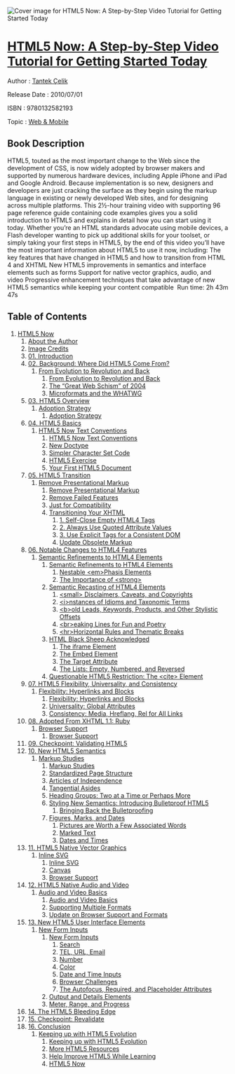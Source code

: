 ![Cover image for HTML5 Now: A Step-by-Step Video Tutorial for Getting Started Today](https://imgdetail.ebookreading.net/cover/cover/web_mobile/EB9780132582193.jpg)

[HTML5 Now: A Step-by-Step Video Tutorial for Getting Started Today](https://ebookreading.net/view/book/HTML5+Now%3A+A+Step-by-Step+Video+Tutorial+for+Getting+Started+Today-EB9780132582193_1.html "HTML5 Now: A Step-by-Step Video Tutorial for Getting Started Today")
====================================================================================================================

Author : [Tantek Çelik](https://ebookreading.net/search/author/Tantek+%C3%87elik)

Release Date : 2010/07/01

ISBN : 9780132582193

Topic : [Web & Mobile](https://ebookreading.net/search/category/web-mobile)

Book Description
-----------------

HTML5, touted as the most important change to the Web since the development of CSS, is now widely adopted by browser makers and supported by numerous hardware devices, including Apple iPhone and iPad and Google Android. Because implementation is so new, designers and developers are just cracking the surface as they begin using the markup language in existing or newly developed Web sites, and for designing across multiple platforms. This 2½-hour training video with supporting 96 page reference guide containing code examples gives you a solid introduction to HTML5 and explains in detail how you can start using it today. Whether you’re an HTML standards advocate using mobile devices, a Flash developer wanting to pick up additional skills for your toolset, or simply taking your first steps in HTML5, by the end of this video you’ll have the most important information about HTML5 to use it now, including:
The key features that have changed in HTML5 and how to transition from HTML 4 and XHTML
New HTML5 improvements in semantics and interface elements such as forms
Support for native vector graphics, audio, and video
Progressive enhancement techniques that take advantage of new HTML5 semantics while keeping your content compatible 
Run time: 2h 43m 47s
              
Table of Contents
-----------------

1. [HTML5 Now](https://ebookreading.net/view/book/HTML5+Now%3A+A+Step-by-Step+Video+Tutorial+for+Getting+Started+Today-EB9780132582193_1.html)
    1. [About the Author](https://ebookreading.net/view/book/HTML5+Now%3A+A+Step-by-Step+Video+Tutorial+for+Getting+Started+Today-EB9780132582193_2.html)
    1. [Image Credits](https://ebookreading.net/view/book/HTML5+Now%3A+A+Step-by-Step+Video+Tutorial+for+Getting+Started+Today-EB9780132582193_3.html)
    1. [01. Introduction](https://ebookreading.net/view/book/HTML5+Now%3A+A+Step-by-Step+Video+Tutorial+for+Getting+Started+Today-EB9780132582193_4.html)
    1. [02. Background: Where Did HTML5 Come From?](https://ebookreading.net/view/book/HTML5+Now%3A+A+Step-by-Step+Video+Tutorial+for+Getting+Started+Today-EB9780132582193_5.html)
        1. [From Evolution to Revolution and Back](https://ebookreading.net/view/book/HTML5+Now%3A+A+Step-by-Step+Video+Tutorial+for+Getting+Started+Today-EB9780132582193_5.html#ch02lev1sec1)
            1. [From Evolution to Revolution and Back](https://ebookreading.net/view/book/HTML5+Now%3A+A+Step-by-Step+Video+Tutorial+for+Getting+Started+Today-EB9780132582193_5.html#ch02lev1sec1)
            1. [The “Great Web Schism” of 2004](https://ebookreading.net/view/book/HTML5+Now%3A+A+Step-by-Step+Video+Tutorial+for+Getting+Started+Today-EB9780132582193_5.html#ch02lev1sec2)
            1. [Microformats and the WHATWG](https://ebookreading.net/view/book/HTML5+Now%3A+A+Step-by-Step+Video+Tutorial+for+Getting+Started+Today-EB9780132582193_5.html#ch02lev1sec3)
    1. [03. HTML5 Overview](https://ebookreading.net/view/book/HTML5+Now%3A+A+Step-by-Step+Video+Tutorial+for+Getting+Started+Today-EB9780132582193_6.html)
        1. [Adoption Strategy](https://ebookreading.net/view/book/HTML5+Now%3A+A+Step-by-Step+Video+Tutorial+for+Getting+Started+Today-EB9780132582193_6.html#ch03lev1sec1)
            1. [Adoption Strategy](https://ebookreading.net/view/book/HTML5+Now%3A+A+Step-by-Step+Video+Tutorial+for+Getting+Started+Today-EB9780132582193_6.html#ch03lev1sec1)
    1. [04. HTML5 Basics](https://ebookreading.net/view/book/HTML5+Now%3A+A+Step-by-Step+Video+Tutorial+for+Getting+Started+Today-EB9780132582193_7.html)
        1. [HTML5 Now Text Conventions](https://ebookreading.net/view/book/HTML5+Now%3A+A+Step-by-Step+Video+Tutorial+for+Getting+Started+Today-EB9780132582193_7.html#ch04lev1sec1)
            1. [HTML5 Now Text Conventions](https://ebookreading.net/view/book/HTML5+Now%3A+A+Step-by-Step+Video+Tutorial+for+Getting+Started+Today-EB9780132582193_7.html#ch04lev1sec1)
            1. [New Doctype](https://ebookreading.net/view/book/HTML5+Now%3A+A+Step-by-Step+Video+Tutorial+for+Getting+Started+Today-EB9780132582193_7.html#ch04lev1sec2)
            1. [Simpler Character Set Code](https://ebookreading.net/view/book/HTML5+Now%3A+A+Step-by-Step+Video+Tutorial+for+Getting+Started+Today-EB9780132582193_7.html#ch04lev1sec3)
            1. [HTML5 Exercise](https://ebookreading.net/view/book/HTML5+Now%3A+A+Step-by-Step+Video+Tutorial+for+Getting+Started+Today-EB9780132582193_7.html#ch04lev1sec4)
            1. [Your First HTML5 Document](https://ebookreading.net/view/book/HTML5+Now%3A+A+Step-by-Step+Video+Tutorial+for+Getting+Started+Today-EB9780132582193_7.html#ch04lev1sec5)
    1. [05. HTML5 Transition](https://ebookreading.net/view/book/HTML5+Now%3A+A+Step-by-Step+Video+Tutorial+for+Getting+Started+Today-EB9780132582193_8.html)
        1. [Remove Presentational Markup](https://ebookreading.net/view/book/HTML5+Now%3A+A+Step-by-Step+Video+Tutorial+for+Getting+Started+Today-EB9780132582193_8.html#ch05lev1sec1)
            1. [Remove Presentational Markup](https://ebookreading.net/view/book/HTML5+Now%3A+A+Step-by-Step+Video+Tutorial+for+Getting+Started+Today-EB9780132582193_8.html#ch05lev1sec1)
            1. [Remove Failed Features](https://ebookreading.net/view/book/HTML5+Now%3A+A+Step-by-Step+Video+Tutorial+for+Getting+Started+Today-EB9780132582193_8.html#ch05lev1sec2)
            1. [Just for Compatibility](https://ebookreading.net/view/book/HTML5+Now%3A+A+Step-by-Step+Video+Tutorial+for+Getting+Started+Today-EB9780132582193_8.html#ch05lev1sec3)
            1. [Transitioning Your XHTML](https://ebookreading.net/view/book/HTML5+Now%3A+A+Step-by-Step+Video+Tutorial+for+Getting+Started+Today-EB9780132582193_8.html#ch05lev1sec4)
                1. [1. Self-Close Empty HTML4 Tags](https://ebookreading.net/view/book/HTML5+Now%3A+A+Step-by-Step+Video+Tutorial+for+Getting+Started+Today-EB9780132582193_8.html#ch05lev2sec1)
                1. [2. Always Use Quoted Attribute Values](https://ebookreading.net/view/book/HTML5+Now%3A+A+Step-by-Step+Video+Tutorial+for+Getting+Started+Today-EB9780132582193_8.html#ch05lev2sec2)
                1. [3. Use Explicit Tags for a Consistent DOM](https://ebookreading.net/view/book/HTML5+Now%3A+A+Step-by-Step+Video+Tutorial+for+Getting+Started+Today-EB9780132582193_8.html#ch05lev2sec3)
                1. [Update Obsolete Markup](https://ebookreading.net/view/book/HTML5+Now%3A+A+Step-by-Step+Video+Tutorial+for+Getting+Started+Today-EB9780132582193_8.html#ch05lev2sec4)
    1. [06. Notable Changes to HTML4 Features](https://ebookreading.net/view/book/HTML5+Now%3A+A+Step-by-Step+Video+Tutorial+for+Getting+Started+Today-EB9780132582193_9.html)
        1. [Semantic Refinements to HTML4 Elements](https://ebookreading.net/view/book/HTML5+Now%3A+A+Step-by-Step+Video+Tutorial+for+Getting+Started+Today-EB9780132582193_9.html#ch06lev1sec1)
            1. [Semantic Refinements to HTML4 Elements](https://ebookreading.net/view/book/HTML5+Now%3A+A+Step-by-Step+Video+Tutorial+for+Getting+Started+Today-EB9780132582193_9.html#ch06lev1sec1)
                1. [Nestable &lt;em&gt;Phasis Elements](https://ebookreading.net/view/book/HTML5+Now%3A+A+Step-by-Step+Video+Tutorial+for+Getting+Started+Today-EB9780132582193_9.html#ch06lev2sec1)
                1. [The Importance of &lt;strong&gt;](https://ebookreading.net/view/book/HTML5+Now%3A+A+Step-by-Step+Video+Tutorial+for+Getting+Started+Today-EB9780132582193_9.html#ch06lev2sec2)
            1. [Semantic Recasting of HTML4 Elements](https://ebookreading.net/view/book/HTML5+Now%3A+A+Step-by-Step+Video+Tutorial+for+Getting+Started+Today-EB9780132582193_9.html#ch06lev1sec2)
                1. [&lt;small&gt; Disclaimers, Caveats, and Copyrights](https://ebookreading.net/view/book/HTML5+Now%3A+A+Step-by-Step+Video+Tutorial+for+Getting+Started+Today-EB9780132582193_9.html#ch06lev2sec3)
                1. [&lt;i&gt;nstances of Idioms and Taxonomic Terms](https://ebookreading.net/view/book/HTML5+Now%3A+A+Step-by-Step+Video+Tutorial+for+Getting+Started+Today-EB9780132582193_9.html#ch06lev2sec4)
                1. [&lt;b&gt;old Leads, Keywords, Products, and Other Stylistic Offsets](https://ebookreading.net/view/book/HTML5+Now%3A+A+Step-by-Step+Video+Tutorial+for+Getting+Started+Today-EB9780132582193_9.html#ch06lev2sec5)
                1. [&lt;br&gt;eaking Lines for Fun and Poetry](https://ebookreading.net/view/book/HTML5+Now%3A+A+Step-by-Step+Video+Tutorial+for+Getting+Started+Today-EB9780132582193_9.html#ch06lev2sec6)
                1. [&lt;hr&gt;Horizontal Rules and Thematic Breaks](https://ebookreading.net/view/book/HTML5+Now%3A+A+Step-by-Step+Video+Tutorial+for+Getting+Started+Today-EB9780132582193_9.html#ch06lev2sec7)
            1. [HTML Black Sheep Acknowledged](https://ebookreading.net/view/book/HTML5+Now%3A+A+Step-by-Step+Video+Tutorial+for+Getting+Started+Today-EB9780132582193_9.html#ch06lev1sec3)
                1. [The iframe Element](https://ebookreading.net/view/book/HTML5+Now%3A+A+Step-by-Step+Video+Tutorial+for+Getting+Started+Today-EB9780132582193_9.html#ch06lev2sec8)
                1. [The Embed Element](https://ebookreading.net/view/book/HTML5+Now%3A+A+Step-by-Step+Video+Tutorial+for+Getting+Started+Today-EB9780132582193_9.html#ch06lev2sec9)
                1. [The Target Attribute](https://ebookreading.net/view/book/HTML5+Now%3A+A+Step-by-Step+Video+Tutorial+for+Getting+Started+Today-EB9780132582193_9.html#ch06lev2sec10)
                1. [The Lists: Empty, Numbered, and Reversed](https://ebookreading.net/view/book/HTML5+Now%3A+A+Step-by-Step+Video+Tutorial+for+Getting+Started+Today-EB9780132582193_9.html#ch06lev2sec11)
            1. [Questionable HTML5 Restriction: The &lt;cite&gt; Element](https://ebookreading.net/view/book/HTML5+Now%3A+A+Step-by-Step+Video+Tutorial+for+Getting+Started+Today-EB9780132582193_9.html#ch06lev1sec4)
    1. [07. HTML5 Flexibility, Universality, and Consistency](https://ebookreading.net/view/book/HTML5+Now%3A+A+Step-by-Step+Video+Tutorial+for+Getting+Started+Today-EB9780132582193_10.html)
        1. [Flexibility: Hyperlinks and Blocks](https://ebookreading.net/view/book/HTML5+Now%3A+A+Step-by-Step+Video+Tutorial+for+Getting+Started+Today-EB9780132582193_10.html#ch07lev1sec1)
            1. [Flexibility: Hyperlinks and Blocks](https://ebookreading.net/view/book/HTML5+Now%3A+A+Step-by-Step+Video+Tutorial+for+Getting+Started+Today-EB9780132582193_10.html#ch07lev1sec1)
            1. [Universality: Global Attributes](https://ebookreading.net/view/book/HTML5+Now%3A+A+Step-by-Step+Video+Tutorial+for+Getting+Started+Today-EB9780132582193_10.html#ch07lev1sec2)
            1. [Consistency: Media, Hreflang, Rel for All Links](https://ebookreading.net/view/book/HTML5+Now%3A+A+Step-by-Step+Video+Tutorial+for+Getting+Started+Today-EB9780132582193_10.html#ch07lev1sec3)
    1. [08. Adopted From XHTML 1.1: Ruby](https://ebookreading.net/view/book/HTML5+Now%3A+A+Step-by-Step+Video+Tutorial+for+Getting+Started+Today-EB9780132582193_11.html)
        1. [Browser Support](https://ebookreading.net/view/book/HTML5+Now%3A+A+Step-by-Step+Video+Tutorial+for+Getting+Started+Today-EB9780132582193_11.html#ch08lev1sec1)
            1. [Browser Support](https://ebookreading.net/view/book/HTML5+Now%3A+A+Step-by-Step+Video+Tutorial+for+Getting+Started+Today-EB9780132582193_11.html#ch08lev1sec1)
    1. [09. Checkpoint: Validating HTML5](https://ebookreading.net/view/book/HTML5+Now%3A+A+Step-by-Step+Video+Tutorial+for+Getting+Started+Today-EB9780132582193_12.html)
    1. [10. New HTML5 Semantics](https://ebookreading.net/view/book/HTML5+Now%3A+A+Step-by-Step+Video+Tutorial+for+Getting+Started+Today-EB9780132582193_13.html)
        1. [Markup Studies](https://ebookreading.net/view/book/HTML5+Now%3A+A+Step-by-Step+Video+Tutorial+for+Getting+Started+Today-EB9780132582193_13.html#ch10lev1sec1)
            1. [Markup Studies](https://ebookreading.net/view/book/HTML5+Now%3A+A+Step-by-Step+Video+Tutorial+for+Getting+Started+Today-EB9780132582193_13.html#ch10lev1sec1)
            1. [Standardized Page Structure](https://ebookreading.net/view/book/HTML5+Now%3A+A+Step-by-Step+Video+Tutorial+for+Getting+Started+Today-EB9780132582193_13.html#ch10lev1sec2)
            1. [Articles of Independence](https://ebookreading.net/view/book/HTML5+Now%3A+A+Step-by-Step+Video+Tutorial+for+Getting+Started+Today-EB9780132582193_13.html#ch10lev1sec3)
            1. [Tangential Asides](https://ebookreading.net/view/book/HTML5+Now%3A+A+Step-by-Step+Video+Tutorial+for+Getting+Started+Today-EB9780132582193_13.html#ch10lev1sec4)
            1. [Heading Groups: Two at a Time or Perhaps More](https://ebookreading.net/view/book/HTML5+Now%3A+A+Step-by-Step+Video+Tutorial+for+Getting+Started+Today-EB9780132582193_13.html#ch10lev1sec5)
            1. [Styling New Semantics: Introducing Bulletproof HTML5](https://ebookreading.net/view/book/HTML5+Now%3A+A+Step-by-Step+Video+Tutorial+for+Getting+Started+Today-EB9780132582193_13.html#ch10lev1sec6)
                1. [Bringing Back the Bulletproofing](https://ebookreading.net/view/book/HTML5+Now%3A+A+Step-by-Step+Video+Tutorial+for+Getting+Started+Today-EB9780132582193_13.html#ch10lev2sec1)
            1. [Figures, Marks, and Dates](https://ebookreading.net/view/book/HTML5+Now%3A+A+Step-by-Step+Video+Tutorial+for+Getting+Started+Today-EB9780132582193_13.html#ch10lev1sec7)
                1. [Pictures are Worth a Few Associated Words](https://ebookreading.net/view/book/HTML5+Now%3A+A+Step-by-Step+Video+Tutorial+for+Getting+Started+Today-EB9780132582193_13.html#ch10lev2sec2)
                1. [Marked Text](https://ebookreading.net/view/book/HTML5+Now%3A+A+Step-by-Step+Video+Tutorial+for+Getting+Started+Today-EB9780132582193_13.html#ch10lev2sec3)
                1. [Dates and Times](https://ebookreading.net/view/book/HTML5+Now%3A+A+Step-by-Step+Video+Tutorial+for+Getting+Started+Today-EB9780132582193_13.html#ch10lev2sec4)
    1. [11. HTML5 Native Vector Graphics](https://ebookreading.net/view/book/HTML5+Now%3A+A+Step-by-Step+Video+Tutorial+for+Getting+Started+Today-EB9780132582193_14.html)
        1. [Inline SVG](https://ebookreading.net/view/book/HTML5+Now%3A+A+Step-by-Step+Video+Tutorial+for+Getting+Started+Today-EB9780132582193_14.html#ch11lev1sec1)
            1. [Inline SVG](https://ebookreading.net/view/book/HTML5+Now%3A+A+Step-by-Step+Video+Tutorial+for+Getting+Started+Today-EB9780132582193_14.html#ch11lev1sec1)
            1. [Canvas](https://ebookreading.net/view/book/HTML5+Now%3A+A+Step-by-Step+Video+Tutorial+for+Getting+Started+Today-EB9780132582193_14.html#ch11lev1sec2)
            1. [Browser Support](https://ebookreading.net/view/book/HTML5+Now%3A+A+Step-by-Step+Video+Tutorial+for+Getting+Started+Today-EB9780132582193_14.html#ch11lev1sec3)
    1. [12. HTML5 Native Audio and Video](https://ebookreading.net/view/book/HTML5+Now%3A+A+Step-by-Step+Video+Tutorial+for+Getting+Started+Today-EB9780132582193_15.html)
        1. [Audio and Video Basics](https://ebookreading.net/view/book/HTML5+Now%3A+A+Step-by-Step+Video+Tutorial+for+Getting+Started+Today-EB9780132582193_15.html#ch12lev1sec1)
            1. [Audio and Video Basics](https://ebookreading.net/view/book/HTML5+Now%3A+A+Step-by-Step+Video+Tutorial+for+Getting+Started+Today-EB9780132582193_15.html#ch12lev1sec1)
            1. [Supporting Multiple Formats](https://ebookreading.net/view/book/HTML5+Now%3A+A+Step-by-Step+Video+Tutorial+for+Getting+Started+Today-EB9780132582193_15.html#ch12lev1sec2)
            1. [Update on Browser Support and Formats](https://ebookreading.net/view/book/HTML5+Now%3A+A+Step-by-Step+Video+Tutorial+for+Getting+Started+Today-EB9780132582193_15.html#ch12lev1sec3)
    1. [13. New HTML5 User Interface Elements](https://ebookreading.net/view/book/HTML5+Now%3A+A+Step-by-Step+Video+Tutorial+for+Getting+Started+Today-EB9780132582193_16.html)
        1. [New Form Inputs](https://ebookreading.net/view/book/HTML5+Now%3A+A+Step-by-Step+Video+Tutorial+for+Getting+Started+Today-EB9780132582193_16.html#ch13lev1sec1)
            1. [New Form Inputs](https://ebookreading.net/view/book/HTML5+Now%3A+A+Step-by-Step+Video+Tutorial+for+Getting+Started+Today-EB9780132582193_16.html#ch13lev1sec1)
                1. [Search](https://ebookreading.net/view/book/HTML5+Now%3A+A+Step-by-Step+Video+Tutorial+for+Getting+Started+Today-EB9780132582193_16.html#ch13lev2sec1)
                1. [TEL, URL, Email](https://ebookreading.net/view/book/HTML5+Now%3A+A+Step-by-Step+Video+Tutorial+for+Getting+Started+Today-EB9780132582193_16.html#ch13lev2sec2)
                1. [Number](https://ebookreading.net/view/book/HTML5+Now%3A+A+Step-by-Step+Video+Tutorial+for+Getting+Started+Today-EB9780132582193_16.html#ch13lev2sec3)
                1. [Color](https://ebookreading.net/view/book/HTML5+Now%3A+A+Step-by-Step+Video+Tutorial+for+Getting+Started+Today-EB9780132582193_16.html#ch13lev2sec4)
                1. [Date and Time Inputs](https://ebookreading.net/view/book/HTML5+Now%3A+A+Step-by-Step+Video+Tutorial+for+Getting+Started+Today-EB9780132582193_16.html#ch13lev2sec5)
                1. [Browser Challenges](https://ebookreading.net/view/book/HTML5+Now%3A+A+Step-by-Step+Video+Tutorial+for+Getting+Started+Today-EB9780132582193_16.html#ch13lev2sec6)
                1. [The Autofocus, Required, and Placeholder Attributes](https://ebookreading.net/view/book/HTML5+Now%3A+A+Step-by-Step+Video+Tutorial+for+Getting+Started+Today-EB9780132582193_16.html#ch13lev2sec7)
            1. [Output and Details Elements](https://ebookreading.net/view/book/HTML5+Now%3A+A+Step-by-Step+Video+Tutorial+for+Getting+Started+Today-EB9780132582193_16.html#ch13lev1sec2)
            1. [Meter, Range, and Progress](https://ebookreading.net/view/book/HTML5+Now%3A+A+Step-by-Step+Video+Tutorial+for+Getting+Started+Today-EB9780132582193_16.html#ch13lev1sec3)
    1. [14. The HTML5 Bleeding Edge](https://ebookreading.net/view/book/HTML5+Now%3A+A+Step-by-Step+Video+Tutorial+for+Getting+Started+Today-EB9780132582193_17.html)
    1. [15. Checkpoint: Revalidate](https://ebookreading.net/view/book/HTML5+Now%3A+A+Step-by-Step+Video+Tutorial+for+Getting+Started+Today-EB9780132582193_18.html)
    1. [16. Conclusion](https://ebookreading.net/view/book/HTML5+Now%3A+A+Step-by-Step+Video+Tutorial+for+Getting+Started+Today-EB9780132582193_19.html)
        1. [Keeping up with HTML5 Evolution](https://ebookreading.net/view/book/HTML5+Now%3A+A+Step-by-Step+Video+Tutorial+for+Getting+Started+Today-EB9780132582193_19.html#ch16lev1sec1)
            1. [Keeping up with HTML5 Evolution](https://ebookreading.net/view/book/HTML5+Now%3A+A+Step-by-Step+Video+Tutorial+for+Getting+Started+Today-EB9780132582193_19.html#ch16lev1sec1)
            1. [More HTML5 Resources](https://ebookreading.net/view/book/HTML5+Now%3A+A+Step-by-Step+Video+Tutorial+for+Getting+Started+Today-EB9780132582193_19.html#ch16lev1sec2)
            1. [Help Improve HTML5 While Learning](https://ebookreading.net/view/book/HTML5+Now%3A+A+Step-by-Step+Video+Tutorial+for+Getting+Started+Today-EB9780132582193_19.html#ch16lev1sec3)
            1. [HTML5 Now](https://ebookreading.net/view/book/HTML5+Now%3A+A+Step-by-Step+Video+Tutorial+for+Getting+Started+Today-EB9780132582193_19.html#ch16lev1sec4)
